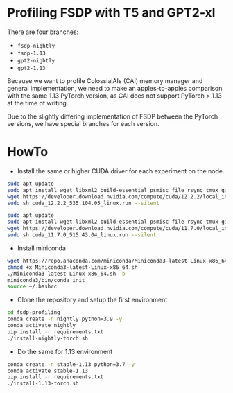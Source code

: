 # Profiling FSDP with T5 and GPT2-xl

There are four branches:
* `fsdp-nightly`
* `fsdp-1.13`
* `gpt2-nightly`
* `gpt2-1.13`

Because we want to profile ColossialAIs (CAI) memory manager and general implementation, we need to make an apples-to-apples comparison with the same 1.13 PyTorch version, as CAI does not support PyTorch > 1.13 at the time of writing.

Due to the slightly differing implementation of FSDP between the PyTorch versions, we have special branches for each version.

# HowTo

* Install the same or higher CUDA driver for each experiment on the node.
```bash
sudo apt update
sudo apt install wget libxml2 build-essential psmisc file rsync tmux git linux-headers-`uname -r` -y
wget https://developer.download.nvidia.com/compute/cuda/12.2.2/local_installers/cuda_12.2.2_535.104.05_linux.run
sudo sh cuda_12.2.2_535.104.05_linux.run --silent
```
```bash
sudo apt update
sudo apt install wget libxml2 build-essential psmisc file rsync tmux git linux-headers-`uname -r` -y
wget https://developer.download.nvidia.com/compute/cuda/11.7.0/local_installers/cuda_11.7.0_515.43.04_linux.run
sudo sh cuda_11.7.0_515.43.04_linux.run --silent
```

* Install miniconda
```bash
wget https://repo.anaconda.com/miniconda/Miniconda3-latest-Linux-x86_64.sh
chmod +x Miniconda3-latest-Linux-x86_64.sh
./Miniconda3-latest-Linux-x86_64.sh -b
miniconda3/bin/conda init
source ~/.bashrc
```
* Clone the repository and setup the first environment
```bash
cd fsdp-profiling
conda create -n nightly python=3.9 -y
conda activate nightly
pip install -r requirements.txt
./install-nightly-torch.sh
```
* Do the same for 1.13 environment
```bash
conda create -n stable-1.13 python=3.7 -y
conda activate stable-1.13
pip install -r requirements.txt
./install-1.13-torch.sh
```




